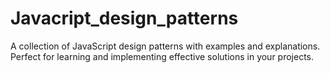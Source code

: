 # Javacript_design_patterns
A collection of JavaScript design patterns with examples and explanations. Perfect for learning and implementing effective solutions in your projects.
